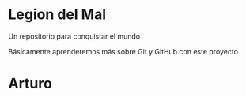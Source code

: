 # Legion del Mal
Un repositorio para conquistar el mundo

Básicamente aprenderemos más sobre Git y GitHub con este proyecto

# Arturo